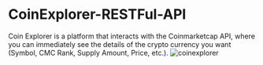 # CoinExplorer-RESTFul-API
Coin Explorer is a platform that interacts with the Coinmarketcap API, where you can immediately see the details of the crypto currency you want (Symbol, CMC Rank, Supply Amount, Price, etc.).
![coinexplorer](https://cdn.discordapp.com/attachments/818769701520801815/826467268514938940/unknown.png)
